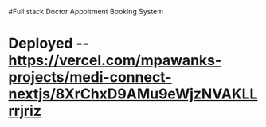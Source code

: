 #Full stack Doctor Appoitment Booking System
# Deployed --  https://vercel.com/mpawanks-projects/medi-connect-nextjs/8XrChxD9AMu9eWjzNVAKLLrrjriz
